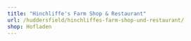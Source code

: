 ```yaml
---
title: "Hinchliffe's Farm Shop & Restaurant"
url: /huddersfield/hinchliffes-farm-shop-und-restaurant/
shop: Hofladen
---
```

